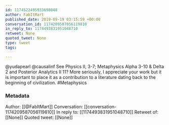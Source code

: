 ```yaml
---
id: 1174522495933698048
author: FabItMart
published_date: 2019-09-19 03:15:59 +00:00
conversation_id: 1174209587056119810
in_reply_to: 1174493831951048710
retweet: None
quoted_tweet: None
type: tweet
tags:

---
```


@yudapearl @causalinf See Physics II, 3-7; Metaphysics Alpha 3-10 &amp; Delta 2 and Posterior Analytics II 11? More seriously, I appreciate your work but it is important to place it as a contribution to a literature dating back to the beginning of civilization. #Metaphysics

### Metadata

Author: [[@FabItMart]]
Conversation: [[conversation-1174209587056119810]]
In reply to: [[1174493831951048710]]
Retweet of: [[None]]
Quoted tweet: [[None]]
